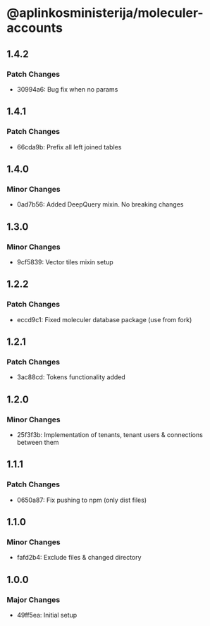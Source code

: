 # @aplinkosministerija/moleculer-accounts

## 1.4.2

### Patch Changes

- 30994a6: Bug fix when no params

## 1.4.1

### Patch Changes

- 66cda9b: Prefix all left joined tables

## 1.4.0

### Minor Changes

- 0ad7b56: Added DeepQuery mixin. No breaking changes

## 1.3.0

### Minor Changes

- 9cf5839: Vector tiles mixin setup

## 1.2.2

### Patch Changes

- eccd9c1: Fixed moleculer database package (use from fork)

## 1.2.1

### Patch Changes

- 3ac88cd: Tokens functionality added

## 1.2.0

### Minor Changes

- 25f3f3b: Implementation of tenants, tenant users & connections between them

## 1.1.1

### Patch Changes

- 0650a87: Fix pushing to npm (only dist files)

## 1.1.0

### Minor Changes

- fafd2b4: Exclude files & changed directory

## 1.0.0

### Major Changes

- 49ff5ea: Initial setup
